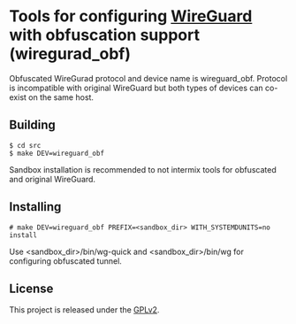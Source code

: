 # Tools for configuring [WireGuard](https://www.wireguard.com/) with obfuscation support (wiregurad_obf)

Obfuscated WireGurad protocol and device name is wireguard_obf. Protocol is incompatible with original WireGuard but both types of devices can co-exist on the same host.

## Building

    $ cd src
    $ make DEV=wireguard_obf

Sandbox installation is recommended to not intermix tools for obfuscated and original WireGuard.

## Installing

    # make DEV=wireguard_obf PREFIX=<sandbox_dir> WITH_SYSTEMDUNITS=no install

Use <sandbox_dir>/bin/wg-quick and <sandbox_dir>/bin/wg for configuring obfuscated tunnel. 

## License

This project is released under the [GPLv2](COPYING).
